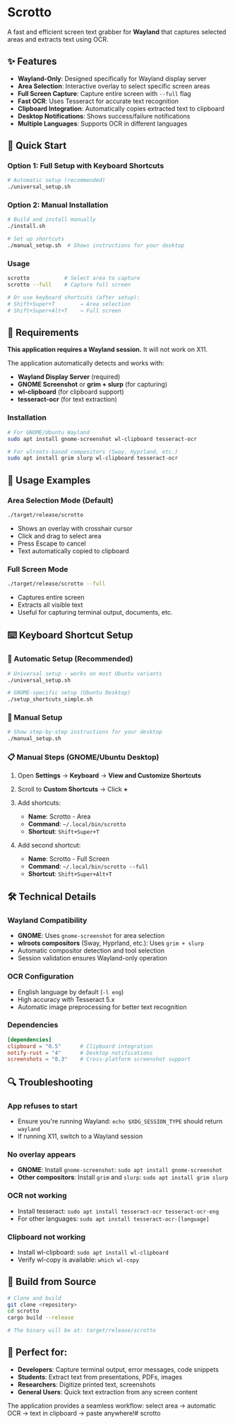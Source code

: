 # Scrotto

A fast and efficient screen text grabber for **Wayland** that captures selected areas and extracts text using OCR.

## ✨ Features

- **Wayland-Only**: Designed specifically for Wayland display server
- **Area Selection**: Interactive overlay to select specific screen areas
- **Full Screen Capture**: Capture entire screen with `--full` flag
- **Fast OCR**: Uses Tesseract for accurate text recognition
- **Clipboard Integration**: Automatically copies extracted text to clipboard
- **Desktop Notifications**: Shows success/failure notifications
- **Multiple Languages**: Supports OCR in different languages

## 🚀 Quick Start

### Option 1: Full Setup with Keyboard Shortcuts
```bash
# Automatic setup (recommended)
./universal_setup.sh
```

### Option 2: Manual Installation
```bash
# Build and install manually
./install.sh

# Set up shortcuts
./manual_setup.sh  # Shows instructions for your desktop
```

### Usage
```bash
scrotto           # Select area to capture
scrotto --full    # Capture full screen

# Or use keyboard shortcuts (after setup):
# Shift+Super+T        → Area selection
# Shift+Super+Alt+T    → Full screen
```

## 🔧 Requirements

**This application requires a Wayland session.** It will not work on X11.

The application automatically detects and works with:

- **Wayland Display Server** (required)
- **GNOME Screenshot** or **grim + slurp** (for capturing)
- **wl-clipboard** (for clipboard support)
- **tesseract-ocr** (for text extraction)

### Installation
```bash
# For GNOME/Ubuntu Wayland
sudo apt install gnome-screenshot wl-clipboard tesseract-ocr

# For wlroots-based compositors (Sway, Hyprland, etc.)
sudo apt install grim slurp wl-clipboard tesseract-ocr
```

## 📖 Usage Examples

### Area Selection Mode (Default)
```bash
./target/release/scrotto
```
- Shows an overlay with crosshair cursor
- Click and drag to select area
- Press Escape to cancel
- Text automatically copied to clipboard

### Full Screen Mode
```bash
./target/release/scrotto --full
```
- Captures entire screen
- Extracts all visible text
- Useful for capturing terminal output, documents, etc.

## ⌨️ Keyboard Shortcut Setup

### 🚀 Automatic Setup (Recommended)
```bash
# Universal setup - works on most Ubuntu variants
./universal_setup.sh

# GNOME-specific setup (Ubuntu Desktop)
./setup_shortcuts_simple.sh
```

### 🔧 Manual Setup
```bash
# Show step-by-step instructions for your desktop
./manual_setup.sh
```

### 📋 Manual Steps (GNOME/Ubuntu Desktop)
1. Open **Settings** → **Keyboard** → **View and Customize Shortcuts**
2. Scroll to **Custom Shortcuts** → Click **+**
3. Add shortcuts:
   - **Name**: Scrotto - Area
   - **Command**: `~/.local/bin/scrotto`
   - **Shortcut**: `Shift+Super+T`
   
4. Add second shortcut:
   - **Name**: Scrotto - Full Screen  
   - **Command**: `~/.local/bin/scrotto --full`
   - **Shortcut**: `Shift+Super+Alt+T`

## 🛠️ Technical Details

### Wayland Compatibility
- **GNOME**: Uses `gnome-screenshot` for area selection
- **wlroots compositors** (Sway, Hyprland, etc.): Uses `grim + slurp`
- Automatic compositor detection and tool selection
- Session validation ensures Wayland-only operation

### OCR Configuration
- English language by default (`-l eng`)
- High accuracy with Tesseract 5.x
- Automatic image preprocessing for better text recognition

### Dependencies
```toml
[dependencies]
clipboard = "0.5"      # Clipboard integration
notify-rust = "4"      # Desktop notifications
screenshots = "0.3"    # Cross-platform screenshot support
```

## 🔍 Troubleshooting

### App refuses to start
- Ensure you're running Wayland: `echo $XDG_SESSION_TYPE` should return `wayland`
- If running X11, switch to a Wayland session

### No overlay appears
- **GNOME**: Install `gnome-screenshot`: `sudo apt install gnome-screenshot`
- **Other compositors**: Install `grim` and `slurp`: `sudo apt install grim slurp`

### OCR not working
- Install tesseract: `sudo apt install tesseract-ocr tesseract-ocr-eng`
- For other languages: `sudo apt install tesseract-ocr-[language]`

### Clipboard not working
- Install wl-clipboard: `sudo apt install wl-clipboard`
- Verify wl-copy is available: `which wl-copy`

## 📝 Build from Source

```bash
# Clone and build
git clone <repository>
cd scrotto
cargo build --release

# The binary will be at: target/release/scrotto
```

## 🎯 Perfect for:

- **Developers**: Capture terminal output, error messages, code snippets
- **Students**: Extract text from presentations, PDFs, images
- **Researchers**: Digitize printed text, screenshots
- **General Users**: Quick text extraction from any screen content

The application provides a seamless workflow: select area → automatic OCR → text in clipboard → paste anywhere!# scrotto
